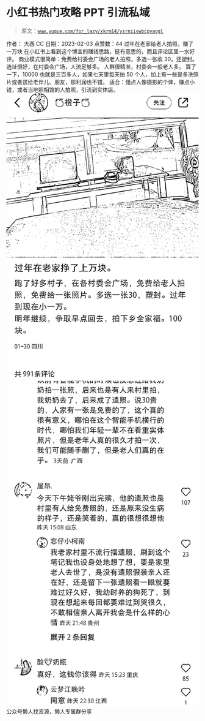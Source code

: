 # 小红书热门攻略 PPT 引流私域

> 原文：[`www.yuque.com/for_lazy/xkrm14/ysrniivwbcpyaggl`](https://www.yuque.com/for_lazy/xkrm14/ysrniivwbcpyaggl)

<ne-p id="ub2d4337e" data-lake-id="ub2d4337e"><ne-text id="ua97ec532">作者： 大西 CC</ne-text></ne-p> <ne-p id="u56ae24fe" data-lake-id="u56ae24fe"><ne-text id="u3fa0c369">日期：2023-02-03</ne-text></ne-p> <ne-p id="uf8a12197" data-lake-id="uf8a12197"><ne-text id="u531bfbb2">点赞数：</ne-text><ne-text id="u1c3292b8" ne-bold="true">44</ne-text></ne-p> <ne-hole id="u04538ac6" data-lake-id="u04538ac6"><ne-card data-card-name="hr" data-card-type="block" id="zxMiL" data-event-boundary="card"><ne-p id="u2d2c3de4" data-lake-id="u2d2c3de4"><ne-text id="u428261dd">过年在老家给老人拍照，赚了一万块 在小红书上看到这个博主的赚钱思路，挺有意思的，而且评论区里一水好评。</ne-text> <ne-text id="u0af9a3b2">商业模式很简单：免费给村委会广场的老人拍照，多选一张收 30，还塑封。 选址很好，在村委会广场，人流足够多。 人群很精准，村委会一般老人多。</ne-text> <ne-text id="ud2b4ae80">算了一下，10000 也就是三百多人，如果七天里每天拍 50 个人，加上有一些是多洗照片或者送给老伴儿、朋友，那利润也不错。</ne-text> <ne-text id="uc32cb786">适合：懂点人像摄影的个体，赚点小钱，或者当地照相馆的人拍照，引流到实体店。</ne-text></ne-p> <ne-p id="u5d7e4365" data-lake-id="u5d7e4365"><ne-card data-card-name="image" data-card-type="inline" id="SfYeI" data-event-boundary="card">![](img/2d652b927a17796995c5fd07f6faed04.png)</ne-card></ne-p> <ne-p id="u55e7cbed" data-lake-id="u55e7cbed"><ne-card data-card-name="image" data-card-type="inline" id="nPmvf" data-event-boundary="card">![](img/837bad807a24756944bd959eedb0c677.png)</ne-card></ne-p> <ne-hole id="u82ce4b2d" data-lake-id="u82ce4b2d"><ne-card data-card-name="hr" data-card-type="block" id="xBdKD" data-event-boundary="card"><ne-p id="u8c423e5b" data-lake-id="u8c423e5b"><ne-text id="u6e62b5cf">公众号懒人找资源，懒人专属群分享</ne-text></ne-p></ne-card></ne-hole></ne-card></ne-hole>